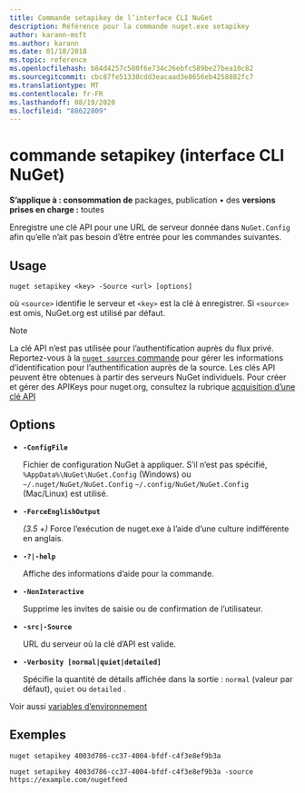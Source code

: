 ```yaml
---
title: Commande setapikey de l’interface CLI NuGet
description: Référence pour la commande nuget.exe setapikey
author: karann-msft
ms.author: karann
ms.date: 01/18/2018
ms.topic: reference
ms.openlocfilehash: b84d4257c580f6e734c26ebfc589be27bea10c82
ms.sourcegitcommit: cbc87fe51330cdd3eacaad3e8656eb4258882fc7
ms.translationtype: MT
ms.contentlocale: fr-FR
ms.lasthandoff: 08/19/2020
ms.locfileid: "88622809"
---
```

# <a name="setapikey-command-nuget-cli"></a>commande setapikey (interface CLI NuGet)

**S’applique à : consommation de** packages, publication &bullet; des **versions prises en charge :** toutes

Enregistre une clé API pour une URL de serveur donnée dans `NuGet.Config` afin qu’elle n’ait pas besoin d’être entrée pour les commandes suivantes.

## <a name="usage"></a>Usage

```cli
nuget setapikey <key> -Source <url> [options]
```

où `<source>` identifie le serveur et `<key>` est la clé à enregistrer. Si `<source>` est omis, NuGet.org est utilisé par défaut. 

> [!NOTE]
> La clé API n’est pas utilisée pour l’authentification auprès du flux privé. Reportez-vous à la [ `nuget sources` commande](../cli-reference/cli-ref-sources.md) pour gérer les informations d’identification pour l’authentification auprès de la source.
> Les clés API peuvent être obtenues à partir des serveurs NuGet individuels. Pour créer et gérer des APIKeys pour nuget.org, consultez la rubrique [acquisition d’une clé API](../../nuget-org/scoped-api-keys.md#acquire-an-api-key)

## <a name="options"></a>Options

- **`-ConfigFile`**

  Fichier de configuration NuGet à appliquer. S’il n’est pas spécifié, `%AppData%\NuGet\NuGet.Config` (Windows) ou `~/.nuget/NuGet/NuGet.Config` `~/.config/NuGet/NuGet.Config` (Mac/Linux) est utilisé.

- **`-ForceEnglishOutput`**

  *(3.5 +)* Force l’exécution de nuget.exe à l’aide d’une culture indifférente en anglais.

- **`-?|-help`**

  Affiche des informations d’aide pour la commande.

- **`-NonInteractive`**

  Supprime les invites de saisie ou de confirmation de l’utilisateur.

- **`-src|-Source`**

  URL du serveur où la clé d’API est valide.

- **`-Verbosity [normal|quiet|detailed]`**

  Spécifie la quantité de détails affichée dans la sortie : `normal` (valeur par défaut), `quiet` ou `detailed` .

Voir aussi [variables d’environnement](cli-ref-environment-variables.md)

## <a name="examples"></a>Exemples

```cli
nuget setapikey 4003d786-cc37-4004-bfdf-c4f3e8ef9b3a

nuget setapikey 4003d786-cc37-4004-bfdf-c4f3e8ef9b3a -source https://example.com/nugetfeed
```

